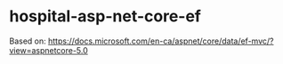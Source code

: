 # hospital-asp-net-core-ef
Based on: https://docs.microsoft.com/en-ca/aspnet/core/data/ef-mvc/?view=aspnetcore-5.0
